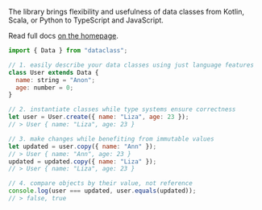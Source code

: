 The library brings flexibility and usefulness of data classes from Kotlin, Scala, or Python to
TypeScript and JavaScript.

Read full docs [on the homepage](https://dataclass.js.org).

```javascript
import { Data } from "dataclass";

// 1. easily describe your data classes using just language features
class User extends Data {
  name: string = "Anon";
  age: number = 0;
}

// 2. instantiate classes while type systems ensure correctness
let user = User.create({ name: "Liza", age: 23 });
// > User { name: "Liza", age: 23 }

// 3. make changes while benefiting from immutable values
let updated = user.copy({ name: "Ann" });
// > User { name: "Ann", age: 23 }
updated = updated.copy({ name: "Liza" });
// > User { name: "Liza", age: 23 }

// 4. compare objects by their value, not reference
console.log(user === updated, user.equals(updated));
// > false, true
```
